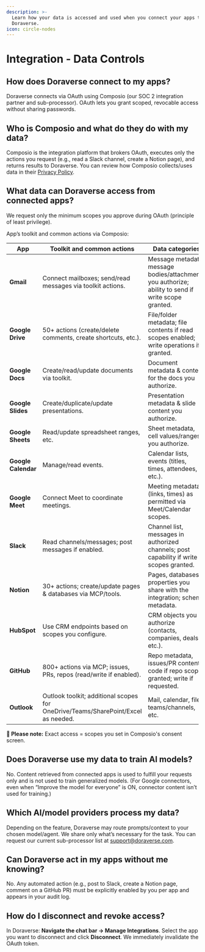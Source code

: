```yaml
---
description: >-
  Learn how your data is accessed and used when you connect your apps to
  Doraverse.
icon: circle-nodes
---
```


# Integration - Data Controls

## **How does Doraverse connect to my apps?**

Doraverse connects via OAuth using Composio (our SOC 2 integration partner and sub-processor). OAuth lets you grant scoped, revocable access without sharing passwords.

## **Who is Composio and what do they do with my data?**

Composio is the integration platform that brokers OAuth, executes only the actions you request (e.g., read a Slack channel, create a Notion page), and returns results to Doraverse. You can review how Composio collects/uses data in their [Privacy Policy](https://composio.dev/privacy).

## **What data can Doraverse access from connected apps?**

We request only the minimum scopes you approve during OAuth (principle of least privilege).&#x20;

App’s toolkit and common actions via Composio:

<table><thead><tr><th width="92.77166748046875">App</th><th width="227.07586669921875">Toolkit and common actions</th><th width="235.5535888671875">Data categories</th><th>Example scopes</th></tr></thead><tbody><tr><td><strong>Gmail</strong></td><td>Connect mailboxes; send/read messages via toolkit actions.</td><td>Message metadata, message bodies/attachments you authorize; ability to send if write scope granted.</td><td><p><code>gmail.readonly</code></p><p><code>gmail.send</code></p></td></tr><tr><td><strong>Google Drive</strong></td><td>50+ actions (create/delete comments, create shortcuts, etc.).</td><td>File/folder metadata; file contents if read scopes enabled; write operations if granted.</td><td><p><code>drive.readonly</code></p><p><code>drive.file.picker</code> </p></td></tr><tr><td><strong>Google Docs</strong></td><td>Create/read/update documents via toolkit.</td><td>Document metadata &#x26; content for the docs you authorize.</td><td><code>documents</code><br><code>drive.file</code></td></tr><tr><td><strong>Google Slides</strong></td><td>Create/duplicate/update presentations.</td><td>Presentation metadata &#x26; slide content you authorize.</td><td><p><code>read.slide</code></p><p><code>edit.slide</code> </p></td></tr><tr><td><strong>Google Sheets</strong></td><td>Read/update spreadsheet ranges, etc.</td><td>Sheet metadata, cell values/ranges you authorize.</td><td><code>spreadsheets</code><br><code>drive.file</code></td></tr><tr><td><strong>Google Calendar</strong></td><td>Manage/read events.</td><td>Calendar lists, events (titles, times, attendees, etc.).</td><td><code>calendar</code><br><code>calendar.events</code></td></tr><tr><td><strong>Google Meet</strong></td><td>Connect Meet to coordinate meetings.</td><td>Meeting metadata (links, times) as permitted via Meet/Calendar scopes.</td><td><p><code>meetings.space.crea</code></p><p><code>calendar.events</code></p></td></tr><tr><td><strong>Slack</strong></td><td>Read channels/messages; post messages if enabled.</td><td>Channel list, messages in authorized channels; post capability if write scopes granted.</td><td><p><code>channels:history</code></p><p><code>chat:write</code></p></td></tr><tr><td><strong>Notion</strong></td><td>30+ actions; create/update pages &#x26; databases via MCP/tools.</td><td>Pages, databases, properties you share with the integration; schema metadata.</td><td>No string scopes; access is granted by sharing pages/databases to the integration)</td></tr><tr><td><strong>HubSpot</strong></td><td>Use CRM endpoints based on scopes you configure.</td><td>CRM objects you authorize (contacts, companies, deals, etc.).</td><td><p><code>crm.objects.contacts.write</code></p><p><code>crm.objects.deals.write</code></p></td></tr><tr><td><strong>GitHub</strong></td><td>800+ actions via MCP; issues, PRs, repos (read/write if enabled).</td><td>Repo metadata, issues/PR content; code if repo scope granted; write if requested.</td><td><p><code>repo</code></p><p><code>read:org</code></p></td></tr><tr><td><strong>Outlook</strong> </td><td>Outlook toolkit; additional scopes for OneDrive/Teams/SharePoint/Excel as needed.</td><td>Mail, calendar, files, teams/channels, etc.</td><td><code>Mail.Read</code>, <code>Calendars.Read</code></td></tr></tbody></table>

**📌 Please note:** Exact access = scopes you set in Composio's consent screen.

## **Does Doraverse use my data to train AI models?**

No. Content retrieved from connected apps is used to fulfill your requests only and is not used to train generalized models. (For Google connectors, even when “Improve the model for everyone” is ON, connector content isn’t used for training.)

## **Which AI/model providers process my data?**

Depending on the feature, Doraverse may route prompts/context to your chosen model/agent. We share only what’s necessary for the task. You can request our current sub-processor list at support@doraverse.com.

## **Can Doraverse act in my apps without me knowing?**

No. Any automated action (e.g., post to Slack, create a Notion page, comment on a GitHub PR) must be explicitly enabled by you per app and appears in your audit log.

## **How do I disconnect and revoke access?**

In Doraverse: **Navigate the chat bar → Manage Integrations**. Select the app you want to disconnect and click **Disconnect**. We immediately invalidate the OAuth token.
